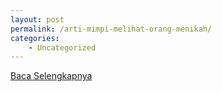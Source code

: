 ```yaml
---
layout: post
permalink: /arti-mimpi-melihat-orang-menikah/
categories:
    - Uncategorized
---
```


[Baca Selengkapnya](/02)